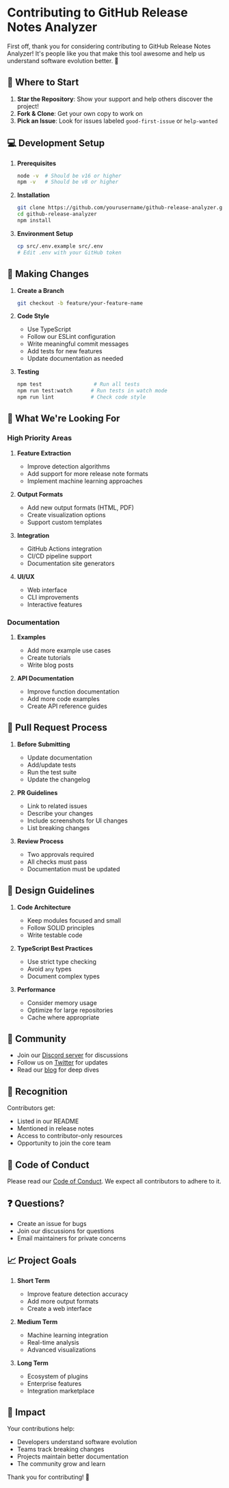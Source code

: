# Contributing to GitHub Release Notes Analyzer

First off, thank you for considering contributing to GitHub Release Notes Analyzer! It's people like you that make this tool awesome and help us understand software evolution better. 🎉

## 🎯 Where to Start

1. **Star the Repository**: Show your support and help others discover the project!
2. **Fork & Clone**: Get your own copy to work on
3. **Pick an Issue**: Look for issues labeled `good-first-issue` or `help-wanted`

## 💻 Development Setup

1. **Prerequisites**
   ```bash
   node -v  # Should be v16 or higher
   npm -v   # Should be v8 or higher
   ```

2. **Installation**
   ```bash
   git clone https://github.com/yourusername/github-release-analyzer.git
   cd github-release-analyzer
   npm install
   ```

3. **Environment Setup**
   ```bash
   cp src/.env.example src/.env
   # Edit .env with your GitHub token
   ```

## 🚀 Making Changes

1. **Create a Branch**
   ```bash
   git checkout -b feature/your-feature-name
   ```

2. **Code Style**
   - Use TypeScript
   - Follow our ESLint configuration
   - Write meaningful commit messages
   - Add tests for new features
   - Update documentation as needed

3. **Testing**
   ```bash
   npm test                 # Run all tests
   npm run test:watch      # Run tests in watch mode
   npm run lint            # Check code style
   ```

## 🌟 What We're Looking For

### High Priority Areas

1. **Feature Extraction**
   - Improve detection algorithms
   - Add support for more release note formats
   - Implement machine learning approaches

2. **Output Formats**
   - Add new output formats (HTML, PDF)
   - Create visualization options
   - Support custom templates

3. **Integration**
   - GitHub Actions integration
   - CI/CD pipeline support
   - Documentation site generators

4. **UI/UX**
   - Web interface
   - CLI improvements
   - Interactive features

### Documentation

1. **Examples**
   - Add more example use cases
   - Create tutorials
   - Write blog posts

2. **API Documentation**
   - Improve function documentation
   - Add more code examples
   - Create API reference guides

## 📝 Pull Request Process

1. **Before Submitting**
   - Update documentation
   - Add/update tests
   - Run the test suite
   - Update the changelog

2. **PR Guidelines**
   - Link to related issues
   - Describe your changes
   - Include screenshots for UI changes
   - List breaking changes

3. **Review Process**
   - Two approvals required
   - All checks must pass
   - Documentation must be updated

## 🎨 Design Guidelines

1. **Code Architecture**
   - Keep modules focused and small
   - Follow SOLID principles
   - Write testable code

2. **TypeScript Best Practices**
   - Use strict type checking
   - Avoid `any` types
   - Document complex types

3. **Performance**
   - Consider memory usage
   - Optimize for large repositories
   - Cache where appropriate

## 🤝 Community

- Join our [Discord server](#) for discussions
- Follow us on [Twitter](#) for updates
- Read our [blog](#) for deep dives

## 🎉 Recognition

Contributors get:
- Listed in our README
- Mentioned in release notes
- Access to contributor-only resources
- Opportunity to join the core team

## 📜 Code of Conduct

Please read our [Code of Conduct](CODE_OF_CONDUCT.md). We expect all contributors to adhere to it.

## ❓ Questions?

- Create an issue for bugs
- Join our discussions for questions
- Email maintainers for private concerns

## 📈 Project Goals

1. **Short Term**
   - Improve feature detection accuracy
   - Add more output formats
   - Create a web interface

2. **Medium Term**
   - Machine learning integration
   - Real-time analysis
   - Advanced visualizations

3. **Long Term**
   - Ecosystem of plugins
   - Enterprise features
   - Integration marketplace

## 🎯 Impact

Your contributions help:
- Developers understand software evolution
- Teams track breaking changes
- Projects maintain better documentation
- The community grow and learn

Thank you for contributing! 🙏